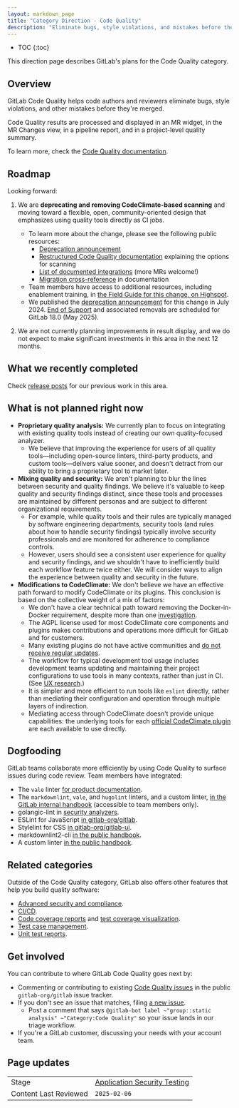 ```yaml
---
layout: markdown_page
title: "Category Direction - Code Quality"
description: "Eliminate bugs, style violations, and mistakes before they're merged. Learn more about where GitLab Code Quality is going."
---
```


- TOC
{:toc}

This direction page describes GitLab's plans for the Code Quality category.

## Overview

GitLab Code Quality helps code authors and reviewers eliminate bugs, style violations, and other mistakes before they're merged.

Code Quality results are processed and displayed in an MR widget, in the MR Changes view, in a pipeline report, and in a project-level quality summary.

To learn more, check the [Code Quality documentation](https://docs.gitlab.com/ee/ci/testing/code_quality.html).

## Roadmap

Looking forward:

1. We are **deprecating and removing CodeClimate-based scanning** and moving toward a flexible, open, community-oriented design that emphasizes using quality tools directly as CI jobs.

   - To learn more about the change, please see the following public resources:
     - [Deprecation announcement](https://docs.gitlab.com/ee/update/deprecations.html#codeclimate-based-code-quality-scanning-will-be-removed)
     - [Restructured Code Quality documentation](https://docs.gitlab.com/ee/ci/testing/code_quality.html#scan-code-for-quality-violations) explaining the options for scanning
     - [List of documented integrations](https://docs.gitlab.com/ee/ci/testing/code_quality.html#integrate-common-tools-with-code-quality) (more MRs welcome!)
     - [Migration cross-reference](https://docs.gitlab.com/ee/ci/testing/code_quality.html#migrate-from-codeclimate-based-scanning) in documentation
   - Team members have access to additional resources, including enablement training, in [the Field Guide for this change, on Highspot](https://gitlab.highspot.com/items/673ce2479dee95f62d5b1f2b?lfrm=srp.0#1).
   - We published the [deprecation announcement](https://docs.gitlab.com/ee/update/deprecations.html#codeclimate-based-code-quality-scanning-will-be-removed) for this change in July 2024. [End of Support](https://docs.gitlab.com/ee/update/terminology.html#end-of-support) and associated removals are scheduled for GitLab 18.0 (May 2025).
2. We are not currently planning improvements in result display, and we do not expect to make significant investments in this area in the next 12 months.

## What we recently completed

Check [release posts](https://gitlab-com.gitlab.io/cs-tools/gitlab-cs-tools/what-is-new-since/?tab=features&selectedCategories=Code+Quality&minVersion=13_00) for our previous work in this area.

## What is not planned right now

- **Proprietary quality analysis:** We currently plan to focus on integrating with existing quality tools instead of creating our own quality-focused analyzer.
  - We believe that improving the experience for users of all quality tools—including open-source linters, third-party products, and custom tools—delivers value sooner, and doesn't detract from our ability to bring a proprietary tool to market later.
- **Mixing quality and security:** We aren't planning to blur the lines between security and quality findings. We believe it's valuable to keep quality and security findings distinct, since these tools and processes are maintained by different personas and are subject to different organizational requirements.
  - For example, while quality tools and their rules are typically managed by software engineering departments, security tools (and rules about how to handle security findings) typically involve security professionals and are monitored for adherence to compliance controls.
  - However, users should see a consistent user experience for quality and security findings, and we shouldn't have to inefficiently build each workflow feature twice either. We will consider ways to align the experience between quality and security in the future.
- **Modifications to CodeClimate:** We don't believe we have an effective path forward to modify CodeClimate or its plugins. This conclusion is based on the collective weight of a mix of factors:
  - We don't have a clear technical path toward removing the Docker-in-Docker requirement, despite more than one [investigation](https://gitlab.com/gitlab-org/gitlab/-/issues/357464).
  - The AGPL license used for most CodeClimate core components and plugins makes contributions and operations more difficult for GitLab and for customers.
  - Many existing plugins do not have active communities and [do not receive regular updates](https://gitlab.com/groups/gitlab-org/-/epics/8790#the-status-quo).
  - The workflow for typical development tool usage includes development teams updating and maintaining their project configurations to use tools in many contexts, rather than just in CI. (See [UX research](https://gitlab.com/gitlab-org/ux-research/-/issues/1886).)
  - It is simpler and more efficient to run tools like `eslint` directly, rather than mediating their configuration and operation through multiple layers of indirection.
  - Mediating access through CodeClimate doesn't provide unique capabilities: the underlying tools for each [official CodeClimate plugin](https://docs.codeclimate.com/docs/list-of-engines) are each available to use directly.

## Dogfooding

GitLab teams collaborate more efficiently by using Code Quality to surface issues during code review. Team members have integrated:

- The `vale` linter [for product documentation](https://gitlab.com/gitlab-org/gitlab/-/blob/ddd03bc0552ad4c53483d3e79d52aa56c70b8c57/.gitlab/ci/docs.gitlab-ci.yml#L71-87).
- The `markdownlint`, `vale`, and `hugolint` linters, and a custom linter, [in the GitLab internal handbook](https://gitlab.com/gitlab-com/content-sites/internal-handbook/-/blob/fb10dd82c2ffeee536ec2d5b818a76696dc3dd5f/.gitlab-ci.yml#L168-261) (accessible to team members only).
- golangic-lint in [security analyzers](https://gitlab.com/gitlab-org/security-products/ci-templates/-/blob/3c3d9ddf6c901ab5c253e095828425d59393baf8/includes-dev/go.yml#L35-45).
- ESLint for JavaScript [in gitlab-org/gitlab](https://gitlab.com/gitlab-org/gitlab/-/merge_requests/172592).
- Stylelint for CSS [in gitlab-org/gitlab-ui](https://gitlab.com/gitlab-org/gitlab-ui/-/merge_requests/4870).
- markdownlint2-cli [in the public handbook](https://gitlab.com/gitlab-com/content-sites/handbook/-/blob/e40174f450dd57ab76e81987a6369e31b9f2610f/.markdownlint-cli2.jsonc#L2-15).
- A custom linter [in the public handbook](https://gitlab.com/gitlab-com/content-sites/handbook/-/blob/e40174f450dd57ab76e81987a6369e31b9f2610f/scripts/handbook-lint.sh).

## Related categories

Outside of the Code Quality category, GitLab also offers other features that help you build quality software:

- [Advanced security and compliance](https://docs.gitlab.com/ee/user/application_security/).
- [CI/CD](https://docs.gitlab.com/ee/ci/).
- [Code coverage reports](https://docs.gitlab.com/ee/ci/testing/code_coverage.html) and [test coverage visualization](https://docs.gitlab.com/ee/ci/testing/test_coverage_visualization.html).
- [Test case management](https://docs.gitlab.com/ee/ci/test_cases/).
- [Unit test reports](https://docs.gitlab.com/ee/ci/testing/unit_test_reports.html).

## Get involved

You can contribute to where GitLab Code Quality goes next by:

- Commenting or contributing to existing [Code Quality issues](https://gitlab.com/gitlab-org/gitlab/-/issues/?sort=created_date&state=opened&label_name%5B%5D=Category%3ACode%20Quality) in the public `gitlab-org/gitlab` issue tracker.
- If you don't see an issue that matches, filing [a new issue](https://gitlab.com/gitlab-org/gitlab/-/issues/new?issuable_template=Feature%20Proposal%20-%20basic).
  - Post a comment that says `@gitlab-bot label ~"group::static analysis" ~"Category:Code Quality"` so your issue lands in our triage workflow.
- If you're a GitLab customer, discussing your needs with your account team.

## Page updates

| | |
| --- | --- |
| Stage | [Application Security Testing](/direction/application_security_testing/) |
| Content Last Reviewed | `2025-02-06` |
